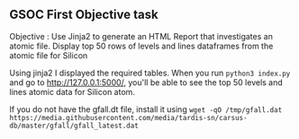 ## GSOC First Objective task
Objective : Use Jinja2 to generate an HTML Report that investigates an atomic file. Display top 50 rows of levels and lines dataframes from the atomic file for Silicon

Using jinja2 I displayed the required tables.
When you run `python3 index.py` and go to http://127.0.0.1:5000/, you'll be able to see the top 50 levels and lines atomic data for Silicon atom. 

If you do not have the gfall.dt file, install it using
`wget -qO /tmp/gfall.dat https://media.githubusercontent.com/media/tardis-sn/carsus-db/master/gfall/gfall_latest.dat`

